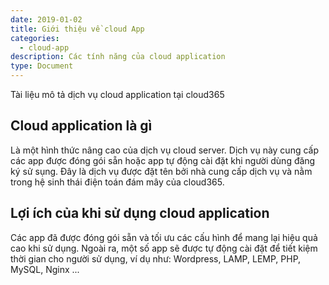 ```yaml
---
date: 2019-01-02
title: Giới thiệu về cloud App
categories:
  - cloud-app
description: Các tính năng của cloud application
type: Document
---
```

Tài liệu mô tả dịch vụ cloud application tại cloud365

## Cloud application là gì
Là một hình thức nâng cao của dịch vụ cloud server. Dịch vụ này cung cấp các app được đóng gói sẵn hoặc app tự động cài đặt khi người dùng đăng ký sử sụng. Đây là dịch vụ được đặt tên bởi nhà cung cấp dịch vụ và nằm trong hệ sinh thái điện toán đám mây của cloud365.

## Lợi ích của khi sử dụng cloud application
Các app đã được đóng gói sẵn và tối ưu các cấu hình để mang lại hiệu quả cao khi sử dụng. Ngoài ra, một số app sẽ được tự động cài đặt để tiết kiệm thời gian cho người sử dụng, ví dụ như: Wordpress, LAMP, LEMP, PHP, MySQL, Nginx ...